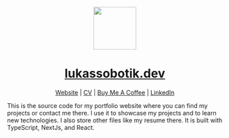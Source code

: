<p align="center">
<img style="align:center;" src="/public/favicon.ico" alt="" width="100" />
<h1 align="center"><a href="https://lukassobotik.dev">lukassobotik.dev</a></h1>
<p align="center">
<a href="https://lukassobotik.dev">Website</a> | <a href="https://lukassobotik.dev/resume/junior-java-developer.pdf">CV</a> | <a href="https://www.buymeacoffee.com/lukassobotik">Buy Me A Coffee</a> | <a href="https://www.linkedin.com/in/lukassobotik/">LinkedIn</a>
</p>
</p>

This is the source code for my portfolio website where you can find my projects or contact me there.
I use it to showcase my projects and to learn new technologies. I also store other files like my resume there.
It is built with TypeScript, NextJs, and React. 
